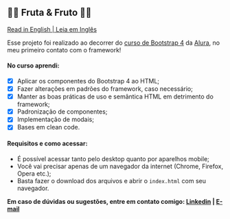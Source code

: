 ## 🍎🍊 Fruta & Fruto 🍊🍎

[Read in English | Leia em Inglês](README.md)

  Esse projeto foi realizado ao decorrer do [curso de Bootstrap 4](https://www.alura.com.br/curso-online-bootstrap-landing-page) da [Alura](https://www.alura.com.br/), no meu primeiro contato com o framework!

#### No curso aprendi: 
- [x] Aplicar os componentes do Bootstrap 4 ao HTML; 
- [x] Fazer alterações em padrões do framework, caso necessário; 
- [x] Manter as boas práticas de uso e semântica HTML em detrimento do framework; 
- [x] Padronização de componentes;
- [x] Implementação de modais;  
- [x] Bases em clean code.

#### Requisitos e como acessar:

  - É possível acessar tanto pelo desktop quanto por aparelhos mobile;
  - Você vai precisar apenas de um navegador da internet (Chrome, Firefox, Opera etc.);
  - Basta fazer o download dos arquivos e abrir o `index.html` com seu navegador.

**Em caso de dúvidas ou sugestões, entre em contato comigo: [Linkedin](https://www.linkedin.com/in/lucas-r-freitas/) | [E-mail](mailto:pro.lucasrfreitas@gmail.com)**
